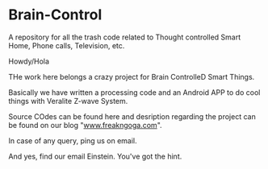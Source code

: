 Brain-Control
=============

A repository for all the trash code related to Thought controlled Smart Home, Phone calls, Television, etc.

Howdy/Hola

THe work here belongs a crazy project for Brain ControlleD Smart Things.

Basically we have written a processing code and an Android APP to do cool things with Veralite Z-wave System.

Source COdes can be found here and desription regarding the project can be found on our blog "www.freakngoga.com".

In case of any query, ping us on email.

And yes, find our email Einstein. You've got the hint.


